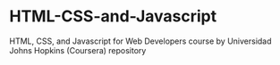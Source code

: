 # HTML-CSS-and-Javascript
HTML, CSS, and Javascript for Web Developers course by Universidad Johns Hopkins (Coursera) repository
